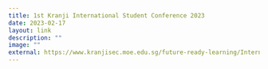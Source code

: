 ```yaml
---
title: 1st Kranji International Student Conference 2023
date: 2023-02-17
layout: link
description: ""
image: ""
external: https://www.kranjisec.moe.edu.sg/future-ready-learning/Internationalisation/
---
```


